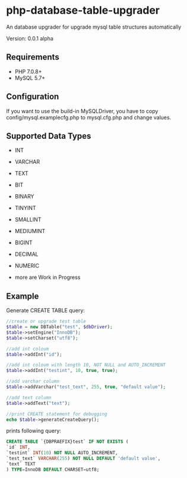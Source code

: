 # php-database-table-upgrader
An database upgrader for upgrade mysql table structures automatically

Version: 0.0.1 alpha

## Requirements
  - PHP 7.0.8+
  - MySQL 5.7+
  
## Configuration
If you want to use the build-in MySQLDriver, you have to copy config/mysql.examplecfg.php to mysql.cfg.php and change values.
  
## Supported Data Types
  - INT
  - VARCHAR
  - TEXT
  - BIT
  - BINARY
  - TINYINT
  - SMALLINT
  - MEDIUMINT
  - BIGINT
  - DECIMAL
  - NUMERIC
  
  - more are Work in Progress
  
## Example

Generate CREATE TABLE query:

```php
//create or upgrade test table
$table = new DBTable("test", $dbDriver);
$table->setEngine("InnoDB");
$table->setCharset("utf8");

//add int coloum
$table->addInt("id");

//add int coloum with length 10, NOT NULL and AUTO_INCREMENT
$table->addInt("testint", 10, true, true);

//add varchar column
$table->addVarchar("test_text", 255, true, "default value");

//add text column
$table->addText("text");

//print CREATE statement for debugging
echo $table->generateCreateQuery();
```

prints following query:
```sql
CREATE TABLE `{DBPRAEFIX}test` IF NOT EXISTS (
`id` INT,
`testint` INT(10) NOT NULL AUTO_INCREMENT,
`test_text` VARCHAR(255) NOT NULL DEFAULT 'default value',
`text` TEXT
) TYPE=InnoDB DEFAULT CHARSET=utf8;
```